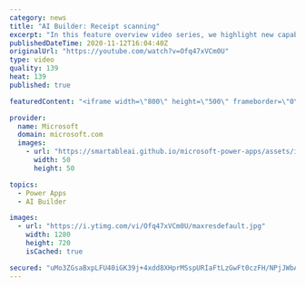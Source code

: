 ```yaml
---
category: news
title: "AI Builder: Receipt scanning"
excerpt: "In this feature overview video series, we highlight new capabilities included in the latest update to AI Builder.  Receipt scanning is a new AI Builder feature that processes receipts to identify and extract information. The AI model identifies receipt data, merchant information, total price, and taxes"
publishedDateTime: 2020-11-12T16:04:40Z
originalUrl: "https://youtube.com/watch?v=Ofq47xVCm0U"
type: video
quality: 139
heat: 139
published: true

featuredContent: "<iframe width=\"800\" height=\"500\" frameborder=\"0\" src=\"https://www.youtube.com/embed/Ofq47xVCm0U\" allow=\"accelerometer; autoplay; encrypted-media; gyroscope; picture-in-picture\" allowfullscreen></iframe>"

provider:
  name: Microsoft
  domain: microsoft.com
  images:
    - url: "https://smartableai.github.io/microsoft-power-apps/assets/images/organizations/microsoft.com-50x50.jpg"
      width: 50
      height: 50

topics:
  - Power Apps
  - AI Builder

images:
  - url: "https://i.ytimg.com/vi/Ofq47xVCm0U/maxresdefault.jpg"
    width: 1280
    height: 720
    isCached: true

secured: "uMo3ZGsaBxpLFU40iGK39j+4xdd8XHprMSspURIaFtLzGwFt0czFH/NPjJWbAka0XDNKedrVrsg8FT0UZrvyiG+rKJW+sdWpydLDsrNRblor3oelfryOISzWHhICYsTTkQ5GHqOPP7iSqDbQOEpulClL74gb2yMT8n2MKci3LKwzFFzIaZxjKXw0clVkbdaB6vQeK45fGEKcYqtdQtnT4b3d9RGlThG7byuwrMY2Ps/Pj1eTXM3lon2UxwlX0BNupVnxmvZRKcVE4QzT0wQjfwf78Ff9cniKdVIfFBgxg46cArcJLqai9esc1Q+hbvI+fXXCxCphjg5wjI9Ks5tlM+oHPU+u3iD2e+lJ8nV0RTaGraqLv3hM2EuIJHfMo8Il0lDtcP1jFFtcsiktD/XZPDUxQvEqprX8ovGBSMx3lRA=;c0NgxEC+hRdkyw0FX/qZVg=="
---
```



